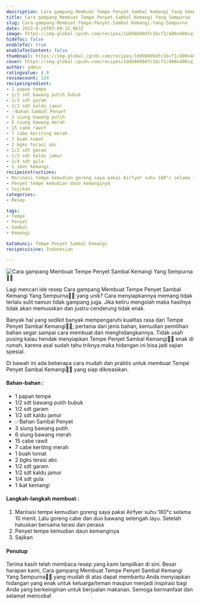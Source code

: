 ```yaml
---
description: Cara gampang Membuat Tempe Penyet Sambal Kemangi Yang Sempurna"
title: Cara gampang Membuat Tempe Penyet Sambal Kemangi Yang Sempurna
slug: Cara-gampang-Membuat-Tempe-Penyet-Sambal-Kemangi-Yang-Sempurna
date: 2022-8-24T03:09:12.063Z
image: https://img-global.cpcdn.com/recipes/1dd98609dfc1bcf1/400x400cq70/photo.jpg
hideToc: false
enableToc: true
enableTocContent: false
thumbnail: https://img-global.cpcdn.com/recipes/1dd98609dfc1bcf1/400x400cq70/photo.jpg
cover: https://img-global.cpcdn.com/recipes/1dd98609dfc1bcf1/400x400cq70/photo.jpg
author: admin
ratingvalue: 4.8
reviewcount: 124
recipeingredient:
- 1 papan tempe
- 1/2 sdt bawang putih bubuk
- 1/2 sdt garam
- 1/2 sdt kaldu jamur
- ✅Bahan Sambal Penyet
- 3 siung bawang putih
- 6 siung bawang merah
- 15 cabe rawit
- 7 cabe keriting merah
- 1 buah tomat
- 2 bgks terasi abc
- 1/2 sdt garam
- 1/2 sdt kaldu jamur
- 1/4 sdt gula
- 1 ikat kemangi
recipeinstructions:
- Marinasi tempe kemudian goreng saya pakai Airfyer suhu 180°c selama 10 menit. Lalu goreng cabe dan duo bawang setengah layu. Setelah haluskan bersama terasi dan perasa
- Penyet tempe kemudian daun kemanginya
- Sajikan
categories:
- Resep

tags:
- Tempe
- Penyet
- Sambal
- Kemangi

katakunci: Tempe Penyet Sambal Kemangi
recipecuisine: Indonesian

---
```


![Cara gampang Membuat Tempe Penyet Sambal Kemangi Yang Sempurna👩‍🍳](https://img-global.cpcdn.com/recipes/1dd98609dfc1bcf1/400x400cq70/photo.jpg)

Lagi mencari ide resep Cara gampang Membuat Tempe Penyet Sambal Kemangi Yang Sempurna👩‍🍳 yang unik? Cara menyiapkannya memang tidak terlalu sulit namun tidak gampang juga. Jika keliru mengolah maka hasilnya tidak akan memuaskan dan justru cenderung tidak enak.

Banyak hal yang sedikit banyak mempengaruhi kualitas rasa dari Tempe Penyet Sambal Kemangi👩‍🍳, pertama dari jenis bahan, kemudian pemilihan bahan segar sampai cara membuat dan menghidangkannya. Tidak usah pusing kalau hendak menyiapkan Tempe Penyet Sambal Kemangi👩‍🍳 enak di rumah, karena asal sudah tahu triknya maka hidangan ini bisa jadi sajian spesial.

Di bawah ini ada beberapa cara mudah dan praktis untuk membuat Tempe Penyet Sambal Kemangi👩‍🍳 yang siap dikreasikan.

<!--inarticleads1-->

#### Bahan-bahan :

- 1 papan tempe
- 1/2 sdt bawang putih bubuk
- 1/2 sdt garam
- 1/2 sdt kaldu jamur
- ✅Bahan Sambal Penyet
- 3 siung bawang putih
- 6 siung bawang merah
- 15 cabe rawit
- 7 cabe keriting merah
- 1 buah tomat
- 2 bgks terasi abc
- 1/2 sdt garam
- 1/2 sdt kaldu jamur
- 1/4 sdt gula
- 1 ikat kemangi

<!--inarticleads2-->

#### Langkah-langkah membuat :

1. Marinasi tempe kemudian goreng saya pakai Airfyer suhu 180°c selama 10 menit. Lalu goreng cabe dan duo bawang setengah layu. Setelah haluskan bersama terasi dan perasa
1. Penyet tempe kemudian daun kemanginya
1. Sajikan

#### Penutup

Terima kasih telah membaca resep yang kami tampilkan di sini. Besar harapan kami, Cara gampang Membuat Tempe Penyet Sambal Kemangi Yang Sempurna👩‍🍳 yang mudah di atas dapat membantu Anda menyiapkan hidangan yang enak untuk keluarga/teman maupun menjadi inspirasi bagi Anda yang berkeinginan untuk berjualan makanan. Semoga bermanfaat dan selamat mencoba!